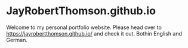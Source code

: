 # JayRobertThomson.github.io

Welcome to my personal portfolio website. Please head over to https://jayrobertthomson.github.io/ and check it out. Bothin English and German.
